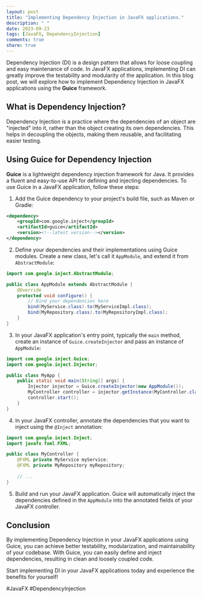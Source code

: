 ```yaml
---
layout: post
title: "Implementing Dependency Injection in JavaFX applications."
description: " "
date: 2023-09-23
tags: [JavaFX, DependencyInjection]
comments: true
share: true
---
```


Dependency Injection (DI) is a design pattern that allows for loose coupling and easy maintenance of code. In JavaFX applications, implementing DI can greatly improve the testability and modularity of the application. In this blog post, we will explore how to implement Dependency Injection in JavaFX applications using the **Guice** framework.

## What is Dependency Injection?

Dependency Injection is a practice where the dependencies of an object are "injected" into it, rather than the object creating its own dependencies. This helps in decoupling the objects, making them reusable, and facilitating easier testing.

## Using Guice for Dependency Injection

**Guice** is a lightweight dependency injection framework for Java. It provides a fluent and easy-to-use API for defining and injecting dependencies. To use Guice in a JavaFX application, follow these steps:

1. Add the Guice dependency to your project's build file, such as Maven or Gradle:

```xml
<dependency>
    <groupId>com.google.inject</groupId>
    <artifactId>guice</artifactId>
    <version><!--latest version--></version>
</dependency>
```

2. Define your dependencies and their implementations using Guice modules. Create a new class, let's call it `AppModule`, and extend it from `AbstractModule`:

```java
import com.google.inject.AbstractModule;

public class AppModule extends AbstractModule {
    @Override
    protected void configure() {
        // Bind your dependencies here
        bind(MyService.class).to(MyServiceImpl.class);
        bind(MyRepository.class).to(MyRepositoryImpl.class);
    }
}
```

3. In your JavaFX application's entry point, typically the `main` method, create an instance of `Guice.createInjector` and pass an instance of `AppModule`:

```java
import com.google.inject.Guice;
import com.google.inject.Injector;

public class MyApp {
    public static void main(String[] args) {
        Injector injector = Guice.createInjector(new AppModule());
        MyController controller = injector.getInstance(MyController.class);
        controller.start();
    }
}
```

4. In your JavaFX controller, annotate the dependencies that you want to inject using the `@Inject` annotation:

```java
import com.google.inject.Inject;
import javafx.fxml.FXML;

public class MyController {
    @FXML private MyService myService;
    @FXML private MyRepository myRepository;
  
    // ...
}
```

5. Build and run your JavaFX application. Guice will automatically inject the dependencies defined in the `AppModule` into the annotated fields of your JavaFX controller.

## Conclusion

By implementing Dependency Injection in your JavaFX applications using Guice, you can achieve better testability, modularization, and maintainability of your codebase. With Guice, you can easily define and inject dependencies, resulting in clean and loosely coupled code. 

Start implementing DI in your JavaFX applications today and experience the benefits for yourself!

#JavaFX #DependencyInjection